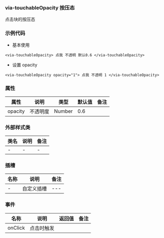 ### via-touchableOpacity  按压态
  点击块的按压态


### 示例代码
* 基本使用
  
```
<via-touchableOpacity> 点我 不透明 默认0.6 </via-touchableOpacity>
```

* 设置 opacity
  
```
<via-touchableOpacity opacity="1"> 点我 不透明 1 </via-touchableOpacity>
```

### 属性
| 属性 | 说明 | 类型 | 默认值 | 备注 |
| --- | --- | --- | --- | --- |
| opacity | 不透明度 | Number | 0.6 | ||
 
 

### 外部样式类
| 类名 | 说明 | 备注 | 
| --- | --- | --- |
| - | - | - |
 

### 插槽
| 名称 | 说明 | 备注 |
| --- | --- | --- |
| - | 自定义插槽 | --- |
 


### 事件
| 名称 | 说明 | 返回值 | 备注 |
| --- | --- | --- | --- |
| onClick| 点击时触发 |  |  | |
  

